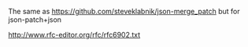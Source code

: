 The same as https://github.com/steveklabnik/json-merge_patch but for
json-patch+json

http://www.rfc-editor.org/rfc/rfc6902.txt

